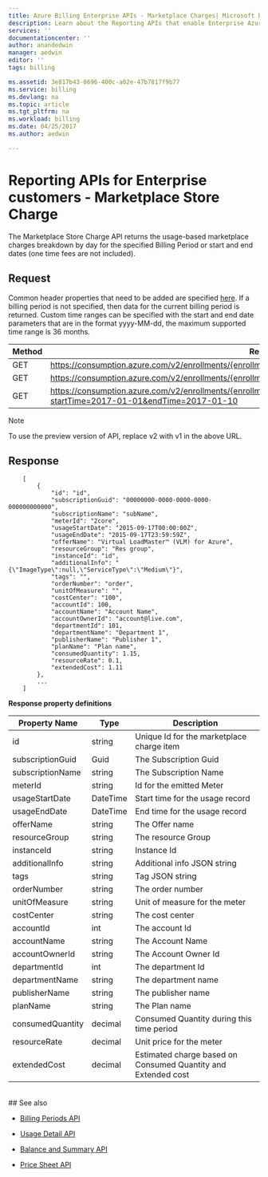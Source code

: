 ```yaml
---
title: Azure Billing Enterprise APIs - Marketplace Charges| Microsoft Docs
description: Learn about the Reporting APIs that enable Enterprise Azure customers to pull consumption data programmatically.
services: ''
documentationcenter: ''
author: anandedwin
manager: aedwin
editor: ''
tags: billing

ms.assetid: 3e817b43-0696-400c-a02e-47b7817f9b77
ms.service: billing
ms.devlang: na
ms.topic: article
ms.tgt_pltfrm: na
ms.workload: billing
ms.date: 04/25/2017
ms.author: aedwin

---
```

# Reporting APIs for Enterprise customers - Marketplace Store Charge

The Marketplace Store Charge API returns the usage-based marketplace charges breakdown by day for the specified Billing Period or start and end dates (one time fees are not included).

## Request 
Common header properties that need to be added are specified [here](https://docs.microsoft.com/azure/billing/billing-enterprise-api). If a billing period is not specified, then data for the current billing period is returned. Custom time ranges can be specified with the start and end date parameters that are in the format yyyy-MM-dd, the maximum supported time range is 36 months.  

|Method | Request URI|
|-|-|
|GET|https://consumption.azure.com/v2/enrollments/{enrollmentNumber}/marketplacecharges|
|GET|https://consumption.azure.com/v2/enrollments/{enrollmentNumber}/billingPeriods/{billingPeriod}/marketplacecharges|
|GET|https://consumption.azure.com/v2/enrollments/{enrollmentNumber}/marketplacechargesbycustomdate?startTime=2017-01-01&endTime=2017-01-10|

> [!Note]
> To use the preview version of API, replace v2 with v1 in the above URL.
>

## Response


        [
            {
                "id": "id",
                "subscriptionGuid": "00000000-0000-0000-0000-000000000000",
                "subscriptionName": "subName",
                "meterId": "2core",
                "usageStartDate": "2015-09-17T00:00:00Z",
                "usageEndDate": "2015-09-17T23:59:59Z",
                "offerName": "Virtual LoadMaster™ (VLM) for Azure",
                "resourceGroup": "Res group",
                "instanceId": "id",
                "additionalInfo": "{\"ImageType\":null,\"ServiceType\":\"Medium\"}",
                "tags": "",
                "orderNumber": "order",
                "unitOfMeasure": "",
                "costCenter": "100",
                "accountId": 100,
                "accountName": "Account Name",
                "accountOwnerId": "account@live.com",
                "departmentId": 101,
                "departmentName": "Department 1",
                "publisherName": "Publisher 1",
                "planName": "Plan name",
                "consumedQuantity": 1.15,
                "resourceRate": 0.1,
                "extendedCost": 1.11
            },
            ...
        ]


**Response property definitions**


|  Property Name   |   Type   |                          Description                          |
|------------------|----------|---------------------------------------------------------------|
|        id        |  string  |           Unique Id for the marketplace charge item           |
| subscriptionGuid |   Guid   |                     The Subscription Guid                     |
| subscriptionName |  string  |                     The Subscription Name                     |
|     meterId      |  string  |                   Id for the emitted Meter                    |
|  usageStartDate  | DateTime |                Start time for the usage record                |
|   usageEndDate   | DateTime |                 End time for the usage record                 |
|    offerName     |  string  |                        The Offer name                         |
|  resourceGroup   |  string  |                      The resource Group                       |
|    instanceId    |  string  |                          Instance Id                          |
|  additionalInfo  |  string  |                  Additional info JSON string                  |
|       tags       |  string  |                        Tag JSON string                        |
|   orderNumber    |  string  |                       The order number                        |
|  unitOfMeasure   |  string  |                 Unit of measure for the meter                 |
|    costCenter    |  string  |                        The cost center                        |
|    accountId     |   int    |                        The account Id                         |
|   accountName    |  string  |                       The Account Name                        |
|  accountOwnerId  |  string  |                     The Account Owner Id                      |
|   departmentId   |   int    |                       The department Id                       |
|  departmentName  |  string  |                      The department name                      |
|  publisherName   |  string  |                      The publisher name                       |
|     planName     |  string  |                         The Plan name                         |
| consumedQuantity | decimal  |           Consumed Quantity during this time period           |
|   resourceRate   | decimal  |                   Unit price for the meter                    |
|   extendedCost   | decimal  | Estimated charge based on Consumed Quantity and Extended cost |

<br/>
## See also

* [Billing Periods API](billing-enterprise-api-billing-periods.md)

* [Usage Detail API](billing-enterprise-api-usage-detail.md) 

* [Balance and Summary API](billing-enterprise-api-balance-summary.md)

* [Price Sheet API](billing-enterprise-api-pricesheet.md)